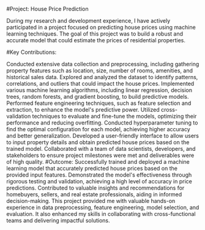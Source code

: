 #Project: House Price Prediction

During my research and development experience, I have actively participated in a project focused on predicting house prices using machine learning techniques. The goal of this project was to build a robust and accurate model that could estimate the prices of residential properties.

#Key Contributions:

Conducted extensive data collection and preprocessing, including gathering property features such as location, size, number of rooms, amenities, and historical sales data.
Explored and analyzed the dataset to identify patterns, correlations, and outliers that could impact the house prices.
Implemented various machine learning algorithms, including linear regression, decision trees, random forests, and gradient boosting, to build predictive models.
Performed feature engineering techniques, such as feature selection and extraction, to enhance the model's predictive power.
Utilized cross-validation techniques to evaluate and fine-tune the models, optimizing their performance and reducing overfitting.
Conducted hyperparameter tuning to find the optimal configuration for each model, achieving higher accuracy and better generalization.
Developed a user-friendly interface to allow users to input property details and obtain predicted house prices based on the trained model.
Collaborated with a team of data scientists, developers, and stakeholders to ensure project milestones were met and deliverables were of high quality.
#Outcome:
Successfully trained and deployed a machine learning model that accurately predicted house prices based on the provided input features.
Demonstrated the model's effectiveness through rigorous testing and validation, achieving a high level of accuracy in price predictions.
Contributed to valuable insights and recommendations for homebuyers, sellers, and real estate professionals, aiding in informed decision-making.
This project provided me with valuable hands-on experience in data preprocessing, feature engineering, model selection, and evaluation. It also enhanced my skills in collaborating with cross-functional teams and delivering impactful solutions.
